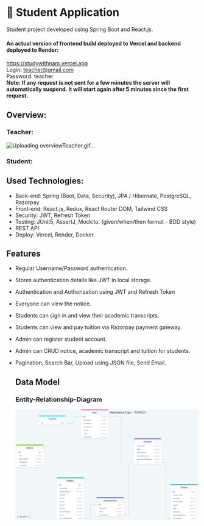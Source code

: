 # 📓 Student Application

Student project developed using Spring Boot and React.js.<br>

#### An actual version of frontend build deployed to Vercel and backend deployed to Render:
https://studywithnam.vercel.app <br>
Login: teacher@gmail.com <br>
Password: teacher <br>
**Note: If any request is not sent for a few minutes the server will automatically suspend. It will start again after 5 minutes since the first request.**
## Overview:
### Teacher:
![Uploading overviewTeacher.gif…](https://github.com/Namtayto/spring-boot-react-student-app/blob/main/overviewTeacher.gif)

### Student:


## Used Technologies:

* Back-end: Spring (Boot, Data, Security), JPA / Hibernate, PostgreSQL, Razorpay
* Front-end: React.js, Redux, React Router DOM, Tailwind CSS
* Security: JWT, Refresh Token
* Testing: JUnit5, AssertJ, Mockito. (given/when/then format - BDD style)
* REST API
* Deploy: Vercel, Render, Docker

## Features

* Regular Username/Password authentication.
* Stores authentication details like JWT in local storage.
* Authentication and Authorization using JWT and Refresh Token
* Everyone can view the notice.
* Students can sign in and view their academic transcripts.
* Students can view and pay tuition via Razorpay payment gateway.
* Admin can register student account.
* Admin can CRUD notice, academic transcript and tuition for students.
* Pagination, Search Bar, Upload using JSON file, Send Email.

  ## Data Model
  ### Entity-Relationship-Diagram
  ![Entity Diagram](https://github.com/Namtayto/spring-boot-react-student-app/blob/main/Backend/DAA/DAA/image/daa_SQL.png)

